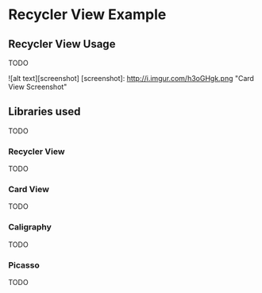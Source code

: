 # Recycler View Example

## Recycler View Usage
TODO

![alt text][screenshot]
[screenshot]: http://i.imgur.com/h3oGHgk.png "Card View Screenshot"
## Libraries used
TODO
### Recycler View
TODO
### Card View
TODO
### Caligraphy
TODO
### Picasso
TODO
